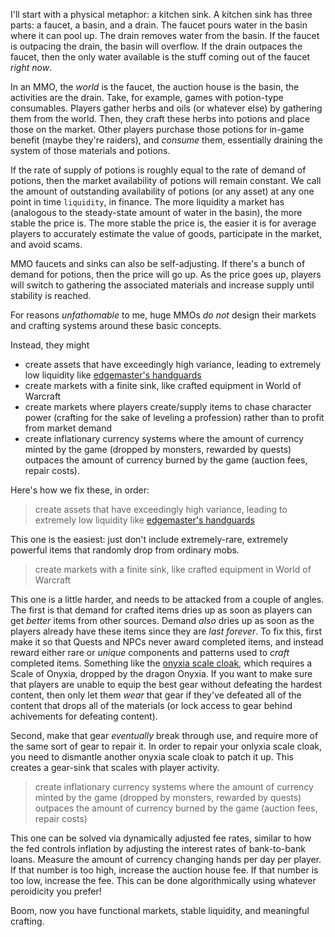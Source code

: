 I'll start with a physical metaphor: a kitchen sink. A kitchen sink has three
parts: a faucet, a basin, and a drain.  The faucet pours water in the basin
where it can pool up. The drain removes water from the basin. If the faucet is
outpacing the drain, the basin will overflow. If the drain outpaces the faucet,
then the only water available is the stuff coming out of the faucet *right now*.

In an MMO, the *world* is the faucet, the auction house is the basin, the
activities are the drain. Take, for example, games with potion-type
consumables. Players gather herbs and oils (or whatever else) by gathering them
from the world. Then, they craft these herbs into potions and place those on
the market. Other players purchase those potions for in-game benefit (maybe
they're raiders), and *consume* them, essentially draining the system of those
materials and potions.

If the rate of supply of potions is roughly equal to the rate of demand of
potions, then the market availability of potions will remain constant. We call
the amount of outstanding availability of potions (or any asset) at any one
point in time `liquidity`, in finance. The more liquidity a market has
(analogous to the steady-state amount of water in the basin), the more stable
the price is. The more stable the price is, the easier it is for average players
to accurately estimate the value of goods, participate in the market, and avoid
scams.

MMO faucets and sinks can also be self-adjusting. If there's a bunch of demand
for potions, then the price will go up. As the price goes up, players will
switch to gathering the associated materials and increase supply until
stability is reached.

For reasons *unfathomable* to me, huge MMOs *do not* design their markets and
crafting systems around these basic concepts.

Instead, they might

* create assets that have exceedingly high variance, leading to extremely low
  liquidity like [edgemaster's
  handguards](https://classic.wowhead.com/item=14551/edgemasters-handguards)
* create markets with a finite sink, like crafted equipment in World of Warcraft
* create markets where players create/supply items to chase character power
  (crafting for the sake of leveling a profession) rather than to profit from
  market demand
* create inflationary currency systems where the amount of currency minted by
  the game (dropped by monsters, rewarded by quests) outpaces the amount of
  currency burned by the game (auction fees, repair costs).

Here's how we fix these, in order:

> create assets that have exceedingly high variance, leading to extremely low
  liquidity like [edgemaster's
  handguards](https://classic.wowhead.com/item=14551/edgemasters-handguards)

This one is the easiest: just don't include extremely-rare, extremely powerful
items that randomly drop from ordinary mobs.

> create markets with a finite sink, like crafted equipment in World of Warcraft

This one is a little harder, and needs to be attacked from a couple of angles.
The first is that demand for crafted items dries up as soon as players can get
*better* items from other sources. Demand *also* dries up as soon as the
players already have these items since they are *last forever*. To fix this,
first make it so that Quests and NPCs never award completed items, and instead
reward either rare or *unique* components and patterns used to *craft*
completed items. Something like the [onyxia scale
cloak](https://classic.wowhead.com/item=15138/onyxia-scale-cloak), which requires
a Scale of Onyxia, dropped by the dragon Onyxia. If you want to make sure that
players are unable to equip the best gear without defeating the hardest
content, then only let them *wear* that gear if they've defeated all of the
content that drops all of the materials (or lock access to gear behind
achivements for defeating content).

Second, make that gear *eventually* break through use, and require more of the
same sort of gear to repair it. In order to repair your onlyxia scale cloak, you need to dismantle
another onyxia scale cloak to patch it up.  This creates a gear-sink that
scales with player activity.

> create inflationary currency systems where the amount of currency
minted by the game (dropped by monsters, rewarded by quests) outpaces the
amount of currency burned by the game (auction fees, repair costs)

This one can be solved via dynamically adjusted fee rates, similar to how the fed
controls inflation by adjusting the interest rates of bank-to-bank loans.
Measure the amount of currency changing hands per day per player. If that
number is too high, increase the auction house fee. If that number is too low,
increase the fee. This can be done algorithmically using whatever peroidicity
you prefer!

Boom, now you have functional markets, stable liquidity, and meaningful crafting.
